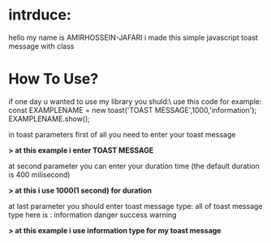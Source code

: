 <h1>intrduce:</h1>
hello my name is AMIRHOSSEIN-JAFARI
i made this simple javascript toast message with class
<h1>How To Use?</h1>
if one day u wanted to use my library you shuld:\
use this code for example:
 const EXAMPLENAME = new toast('TOAST MESSAGE',1000,'information');
 EXAMPLENAME.show();

 in toast parameters first of all you need to enter your toast message
 <p style="font-weight: bold">
 > at this example i enter TOAST MESSAGE
</p>
at second parameter you can enter your duration time (the default duration is 400 milisecond)
 <p style="font-weight: bold">
 > at this i use 1000(1 second) for duration
</p>
at last parameter you should enter toast message type:
all of toast message type here is :
information
danger
success
warning
 <p style="font-weight: bold">
 > at this example i use information type for my toast message
</p>